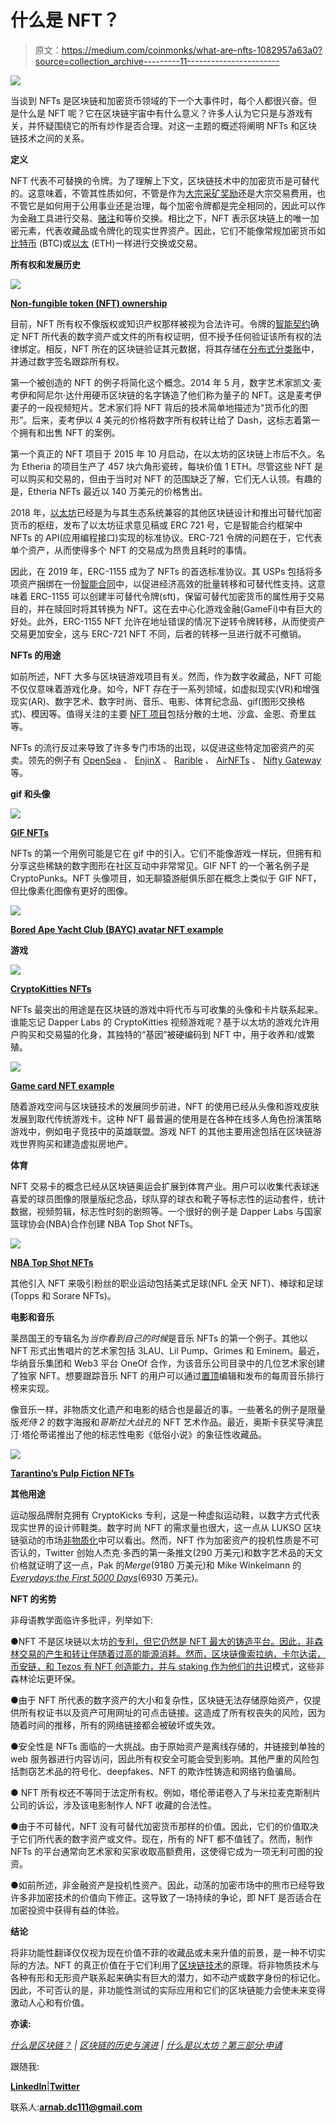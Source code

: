 # 什么是 NFT？

> 原文：<https://medium.com/coinmonks/what-are-nfts-1082957a63a0?source=collection_archive---------11----------------------->

![](img/3413927112e7e9b86845cb4bb0a73392.png)

当谈到 NFTs 是区块链和加密货币领域的下一个大事件时，每个人都很兴奋。但是什么是 NFT 呢？它在区块链宇宙中有什么意义？许多人认为它只是与游戏有关，并怀疑围绕它的所有炒作是否合理。对这一主题的概述将阐明 NFTs 和区块链技术之间的关系。

**定义**

NFT 代表不可替换的令牌。为了理解上下文，区块链技术中的加密货币是可替代的。这意味着，不管其性质如何，不管是作为[大宗采矿奖励](https://coinsbench.com/understanding-the-architecture-of-a-blockchain-f50ad412bdc4)还是大宗交易费用，也不管它是如何用于公用事业还是治理，每个加密令牌都是完全相同的，因此可以作为金融工具进行交易、[赌注](/coinmonks/what-is-staking-7ca67fa9d4da)和等价交换。相比之下，NFT 表示区块链上的唯一加密元素，代表收藏品或令牌化的现实世界资产。因此，它们不能像常规加密货币如[比特币](/coinmonks/what-is-bitcoin-e98b2b77c81b) (BTC)或[以太](/coinmonks/what-is-ethereum-part-2-design-c9b9f1b39fda) (ETH)一样进行交换或交易。

**所有权和发展历史**

![](img/0cc83dc36ee47dc9cad81382433b0c58.png)

[**Non-fungible token (NFT) ownership**](https://en.wikipedia.org/wiki/Non-fungible_token#/media/File:NFT_ownership_diagram.png)

目前，NFT 所有权不像版权或知识产权那样被视为合法许可。令牌的[智能契约](/coinmonks/what-is-ethereum-part-1-smart-contract-74f259708792)确定 NFT 所代表的数字资产或文件的所有权证明，但不授予任何验证该所有权的法律绑定。相反，NFT 所在的区块链验证其元数据，将其存储在[分布式分类账](/coinmonks/what-is-blockchain-a7082404caa2)中，并通过数字签名跟踪所有权。

第一个被创造的 NFT 的例子将简化这个概念。2014 年 5 月，数字艺术家凯文·麦考伊和阿尼尔·达什用硬币区块链的名字铸造了他们称为量子的 NFT。这是麦考伊妻子的一段视频短片。艺术家们将 NFT 背后的技术简单地描述为“货币化的图形”。后来，麦考伊以 4 美元的价格将数字所有权转让给了 Dash，这标志着第一个拥有和出售 NFT 的案例。

第一个真正的 NFT 项目于 2015 年 10 月启动，在以太坊的区块链上市后不久。名为 Etheria 的项目生产了 457 块六角形瓷砖，每块价值 1 ETH。尽管这些 NFT 是可以购买和交易的，但由于当时对 NFT 的范围缺乏了解，它们无人认领。有趣的是，Etheria NFTs 最近以 140 万美元的价格售出。

2018 年，[以太坊](/coinmonks/what-is-ethereum-part-2-design-c9b9f1b39fda)已经是为与其生态系统兼容的其他区块链设计和推出可替代加密货币的枢纽，发布了以太坊征求意见稿或 ERC 721 号，它是智能合约框架中 NFTs 的 API(应用编程接口)实现的标准协议。ERC-721 令牌的问题在于，它代表单个资产，从而使得多个 NFT 的交易成为昂贵且耗时的事情。

因此，在 2019 年，ERC-1155 成为了 NFTs 的首选标准协议。其 USPs 包括将多项资产捆绑在一份[智能合同](/coinmonks/what-is-ethereum-part-1-smart-contract-74f259708792)中，以促进经济高效的批量转移和可替代性支持。这意味着 ERC-1155 可以创建半可替代令牌(sft)，保留可替代加密货币的属性用于交易目的，并在赎回时将其转换为 NFT。这在去中心化游戏金融(GameFi)中有巨大的好处。此外，ERC-1155 NFT 允许在地址错误的情况下逆转令牌转移，从而使资产交易更加安全，这与 ERC-721 NFT 不同，后者的转移一旦进行就不可撤销。

**NFTs 的用途**

如前所述，NFT 大多与区块链游戏项目有关。然而，作为数字收藏品，NFT 可能不仅仅意味着游戏化身。如今，NFT 存在于一系列领域，如虚拟现实(VR)和增强现实(AR)、数字艺术、数字时尚、音乐、电影、体育纪念品、gif(图形交换格式)、模因等。值得关注的主要 [NFT 项目](/coinmonks/what-is-ethereum-part-3-applications-12097472b9f9)包括分散的土地、沙盒、金恩、奇里兹等。

NFTs 的流行反过来导致了许多专门市场的出现，以促进这些特定加密资产的买卖。领先的例子有 [OpenSea](https://opensea.io/) 、 [EnjinX](https://enjinx.io/eth/marketplace) 、 [Rarible](https://rarible.com/) 、 [AirNFTs](https://www.airnfts.com/) 、 [Nifty Gateway](https://niftygateway.com/) 等。

**gif 和头像**

![](img/74a6c51bfcf333e5f6bc8b8a43d1332f.png)

[**GIF NFTs**](https://artfunder.org/artists/cryptokitties-past-present-future-crypto-collectibles/)

NFTs 的第一个用例可能是它在 gif 中的引入。它们不能像游戏一样玩，但拥有和分享这些稀缺的数字图形在社区互动中非常常见。GIF NFT 的一个著名例子是 CryptoPunks。NFT 头像项目，如无聊猿游艇俱乐部在概念上类似于 GIF NFT，但比像素化图像有更好的图像。

![](img/a4ce4f4c5eece927adba650b9d05a8af.png)

[**Bored Ape Yacht Club (BAYC) avatar NFT example**](https://www.newyorker.com/culture/infinite-scroll/why-bored-ape-avatars-are-taking-over-twitter)

**游戏**

![](img/2c5ee41e09001028f44570d05d8e990f.png)

[**CryptoKitties NFTs**](https://www.cryptokitties.co/)

NFTs 最突出的用途是在区块链的游戏中将代币与可收集的头像和卡片联系起来。谁能忘记 Dapper Labs 的 CryptoKitties 视频游戏呢？基于以太坊的游戏允许用户购买和交易猫的化身，其独特的“基因”被硬编码到 NFT 中，用于收养和/或繁殖。

![](img/f36db817f0b27b676a86b662c3ec3956.png)

[**Game card NFT example**](https://artfunder.org/artists/cryptokitties-past-present-future-crypto-collectibles/)

随着游戏空间与区块链技术的发展同步前进，NFT 的使用已经从头像和游戏皮肤发展到取代传统游戏卡。这种 NFT 最普遍的使用是在各种在线多人角色扮演策略游戏中，例如电子竞技中的英雄联盟。游戏 NFT 的其他主要用途包括在区块链游戏世界购买和建造虚拟房地产。

**体育**

NFT 交易卡的概念已经从区块链奥运会扩展到体育产业。用户可以收集代表球迷喜爱的球员图像的限量版纪念品，球队穿的球衣和靴子等标志性的运动套件，统计数据，视频剪辑，标志性时刻的剧照等。一个很好的例子是 Dapper Labs 与国家篮球协会(NBA)合作创建 NBA Top Shot NFTs。

![](img/17d2be8ef6c20b1a2b1e71bf1eb87974.png)

[**NBA Top Shot NFTs**](https://artfunder.org/artists/cryptokitties-past-present-future-crypto-collectibles/)

其他引入 NFT 来吸引粉丝的职业运动包括美式足球(NFL 全天 NFT)、棒球和足球(Topps 和 Sorare NFTs)。

**电影和音乐**

莱昂国王的专辑名为*当你看到自己的时候*是音乐 NFTs 的第一个例子。其他以 NFT 形式出售唱片的艺术家包括 3LAU、Lil Pump、Grimes 和 Eminem。最近，华纳音乐集团和 Web3 平台 OneOf 合作，为该音乐公司目录中的几位艺术家创建了独家 NFT。想要跟踪音乐 NFT 的用户可以通过[置顶](https://topoftheblocks.com/)编辑和发布的每周音乐排行榜来实现。

像音乐一样，非物质文化遗产和电影的结合也是最近的事。一些著名的例子是限量版*死侍 2* 的数字海报和*哥斯拉大战孔*的 NFT 艺术作品。最近，奥斯卡获奖导演昆汀·塔伦蒂诺推出了他的标志性电影《低俗小说》的象征性收藏品。

![](img/a88038eba3602959b56d57c21538297f.png)

[**Tarantino’s Pulp Fiction NFTs**](https://tarantinonfts.com/)

**其他用途**

运动服品牌耐克拥有 CryptoKicks 专利，这是一种虚拟运动鞋，以数字方式代表现实世界的设计师鞋类。数字时尚 NFT 的需求量也很大，这一点从 LUKSO 区块链驱动的市场[非物质化](https://thedematerialised.com/)中可以看出。然而，NFT 作为加密资产的投机性质是不可否认的，Twitter 创始人杰克·多西的第一条推文(290 万美元)和数字艺术品的天文价格就证明了这一点，Pak 的*Merge*(9180 万美元)和 Mike Winkelmann 的[*Everydays:the First 5000 Days*](https://onlineonly.christies.com/s/beeple-first-5000-days/beeple-b-1981-1/112924)(6930 万美元)。

**NFT 的劣势**

非母语教学面临许多批评，列举如下:

●NFT 不是区块链以太坊[的专利，但它仍然是 NFT 最大的铸造平台。因此，非森林交易的产生和转让伴随着过高的能源消耗。然而，区块链像索拉纳，卡尔达诺，币安链，和 Tezos 有 NFT 创造能力，并与 staking 作为他们的](/coinmonks/what-is-ethereum-part-3-applications-12097472b9f9)[共识](/coinmonks/understanding-the-role-of-consensus-in-blockchain-db724fa63a53)模式，这些非森林论坛更环保。

●由于 NFT 所代表的数字资产的大小和复杂性，区块链无法存储原始资产，仅提供所有权证书以及资产可用网址的可点击链接。这造成了所有权丧失的风险，因为随着时间的推移，所有的网络链接都会被破坏或失效。

●安全性是 NFTs 面临的一大挑战。由于原始资产是离线存储的，并链接到单独的 web 服务器进行内容访问，因此所有权安全可能会受到影响。其他严重的风险包括剽窃艺术品的符号化、deepfakes、NFT 的欺诈性铸造和网络钓鱼骗局。

● NFT 所有权还不等同于法定所有权。例如，塔伦蒂诺卷入了与米拉麦克斯制片公司的诉讼，涉及该电影制作人 NFT 收藏的合法性。

●由于不可替代，NFT 没有可替代加密货币那样的价值。因此，它们的价值取决于它们所代表的数字资产或文件。现在，所有的 NFT 都不值钱了。然而，制作 NFTs 的平台通常向艺术家和买家收取高额费用，这使得它成为一项无利可图的投资。

●如前所述，非金融资产是投机性资产。因此，动荡的加密市场中的熊市已经导致许多非加密技术的价值向下修正。这导致了一场持续的争论，即 NFT 是否适合在加密投资中获得有益的体验。

**结论**

将非功能性翻译仅仅视为现在价值不菲的收藏品或未来升值的前景，是一种不切实际的方法。NFT 的真正价值在于它们利用了[区块链技术](/coinmonks/what-is-blockchain-a7082404caa2)的原理。将非物质技术与各种有形和无形资产联系起来确实有巨大的潜力，如不动产或数字身份的标记化。因此，不可否认的是，非功能性测试的实际应用和它们的区块链能力会使未来变得激动人心和有价值。

**亦读:**

[*什么是区块链？*](/coinmonks/what-is-blockchain-a7082404caa2) *|* [*区块链的历史与演进*](/coinmonks/history-and-evolution-of-blockchain-17e5332e4a6c) *|* [*什么是以太坊？第三部分:申请*](/@DC.600/what-is-ethereum-part-3-applications-12097472b9f9)

跟随我:

[**LinkedIn**](https://www.linkedin.com/in/a600dc/)|[**Twitter**](https://twitter.com/dc_111)

联系人:**arnab.dc111@gmail.com**